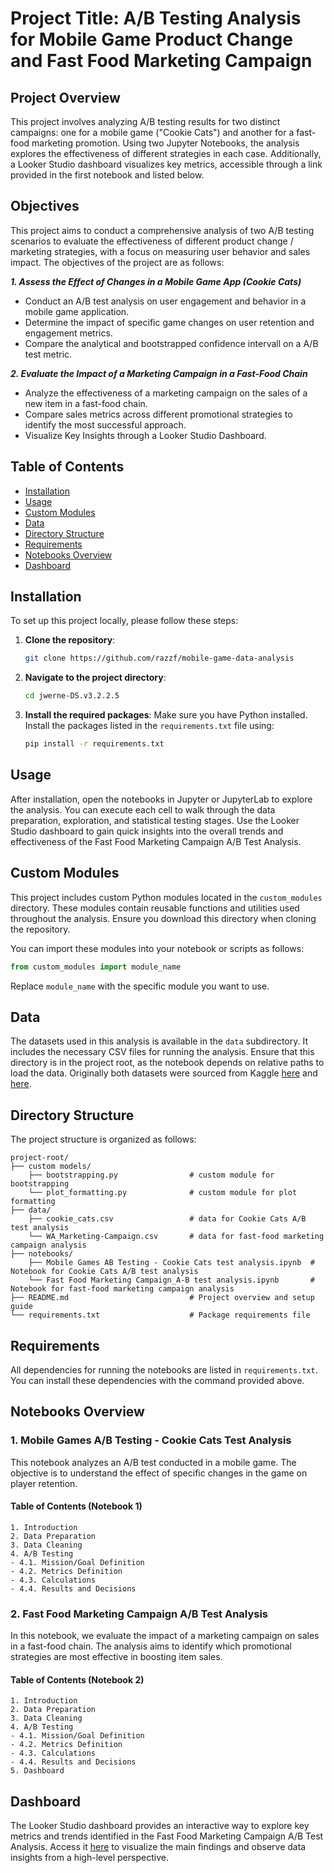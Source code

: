 # Project Title: A/B Testing Analysis for Mobile Game Product Change and Fast Food Marketing Campaign

## Project Overview

This project involves analyzing A/B testing results for two distinct campaigns: one for a mobile game ("Cookie Cats") and another for a fast-food marketing promotion. Using two Jupyter Notebooks, the analysis explores the effectiveness of different strategies in each case. Additionally, a Looker Studio dashboard visualizes key metrics, accessible through a link provided in the first notebook and listed below.

## Objectives

This project aims to conduct a comprehensive analysis of two A/B testing scenarios to evaluate the effectiveness of different product change / marketing strategies, with a focus on measuring user behavior and sales impact. The objectives of the project are as follows:

***1. Assess the Effect of Changes in a Mobile Game App (Cookie Cats)***
- Conduct an A/B test analysis on user engagement and behavior in a mobile game application.
- Determine the impact of specific game changes on user retention and engagement metrics.
- Compare the analytical and bootstrapped confidence intervall on a A/B test metric.

***2. Evaluate the Impact of a Marketing Campaign in a Fast-Food Chain***
- Analyze the effectiveness of a marketing campaign on the sales of a new item in a fast-food chain.
- Compare sales metrics across different promotional strategies to identify the most successful approach.
- Visualize Key Insights through a Looker Studio Dashboard.
 
## Table of Contents

- [Installation](#installation)
- [Usage](#usage)
- [Custom Modules](#custom-modules)
- [Data](#data)
- [Directory Structure](#directory-structure)
- [Requirements](#requirements)
- [Notebooks Overview](#notebooks-overview)
- [Dashboard](#dashboard)

## Installation

To set up this project locally, please follow these steps:

1. **Clone the repository**:
   ```bash
   git clone https://github.com/razzf/mobile-game-data-analysis
   ```
2. **Navigate to the project directory**:
   ```bash
   cd jwerne-DS.v3.2.2.5
   ```
3. **Install the required packages**:
   Make sure you have Python installed. Install the packages listed in the `requirements.txt` file using:
   ```bash
   pip install -r requirements.txt
   ```
## Usage

After installation, open the notebooks in Jupyter or JupyterLab to explore the analysis. You can execute each cell to walk through the data preparation, exploration, and statistical testing stages. Use the Looker Studio dashboard to gain quick insights into the overall trends and effectiveness of the Fast Food Marketing Campaign A/B Test Analysis.

## Custom Modules

This project includes custom Python modules located in the `custom_modules` directory. These modules contain reusable functions and utilities used throughout the analysis. Ensure you download this directory when cloning the repository.

You can import these modules into your notebook or scripts as follows:

```python
from custom_modules import module_name
```

Replace `module_name` with the specific module you want to use.

## Data

The datasets used in this analysis is available in the `data` subdirectory. It includes the necessary CSV files for running the analysis. Ensure that this directory is in the project root, as the notebook depends on relative paths to load the data. Originally both datasets were sourced from Kaggle [here](https://www.kaggle.com/datasets/mursideyarkin/mobile-games-ab-testing-cookie-cats) and [here](https://www.kaggle.com/datasets/chebotinaa/fast-food-marketing-campaign-ab-test).
 
## Directory Structure

The project structure is organized as follows:

```
project-root/
├── custom models/
    ├── bootstrapping.py                # custom module for bootstrapping
    └── plot_formatting.py              # custom module for plot formatting
├── data/
    ├── cookie_cats.csv                 # data for Cookie Cats A/B test analysis
    └── WA_Marketing-Campaign.csv       # data for fast-food marketing campaign analysis
├── notebooks/
    ├── Mobile Games AB Testing - Cookie Cats test analysis.ipynb  # Notebook for Cookie Cats A/B test analysis
    └── Fast Food Marketing Campaign_A-B test analysis.ipynb       # Notebook for fast-food marketing campaign analysis
├── README.md                           # Project overview and setup guide
└── requirements.txt                    # Package requirements file
```

## Requirements

All dependencies for running the notebooks are listed in `requirements.txt`. You can install these dependencies with the command provided above. 

## Notebooks Overview

### 1. Mobile Games A/B Testing - Cookie Cats Test Analysis

This notebook analyzes an A/B test conducted in a mobile game. The objective is to understand the effect of specific changes in the game on player retention.

#### Table of Contents (Notebook 1)
    1. Introduction
    2. Data Preparation
    3. Data Cleaning
    4. A/B Testing
    - 4.1. Mission/Goal Definition
    - 4.2. Metrics Definition
    - 4.3. Calculations
    - 4.4. Results and Decisions

### 2. Fast Food Marketing Campaign A/B Test Analysis

In this notebook, we evaluate the impact of a marketing campaign on sales in a fast-food chain. The analysis aims to identify which promotional strategies are most effective in boosting item sales.

#### Table of Contents (Notebook 2)
    1. Introduction
    2. Data Preparation
    3. Data Cleaning
    4. A/B Testing
    - 4.1. Mission/Goal Definition
    - 4.2. Metrics Definition
    - 4.3. Calculations
    - 4.4. Results and Decisions
    5. Dashboard
 
## Dashboard

The Looker Studio dashboard provides an interactive way to explore key metrics and trends identified in the Fast Food Marketing Campaign A/B Test Analysis. Access it [here](https://lookerstudio.google.com/reporting/2963e7f0-3892-40cc-a343-32ebf5ee1bdd) to visualize the main findings and observe data insights from a high-level perspective.

